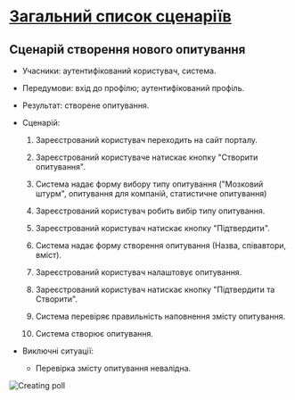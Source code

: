 # [Загальний список сценаріїв](https://github.com/MkZb/ODB/blob/master/doc/requests.md#3-%D1%81%D1%86%D0%B5%D0%BD%D0%B0%D1%80%D1%96%D1%97)
## Сценарій створення нового опитування
- Учасники: аутентифікований користувач, система.

- Передумови: вхід до профілю; аутентифікований профіль.

- Результат: створене опитування.

- Сценарій:

	1. Зареєстрований користувач переходить на сайт порталу.
		
	2. Зареєстрований користуваче натискає кнопку "Cтворити опитування".
	
	3. Система надає форму вибору типу опитування ("Мозковий штурм", опитування для компаній, статистичне опитування)
		
	4. Зареєстрований користувач робить вибір типу опитування.
	
	5. Зареєстрований користувач натискає кнопку "Підтвердити".
	
	6. Система надає форму створення опитування (Назва, співавтори, вміст).
	
	7. Зареєстрований користувач налаштовує опитування.
	
	6. Зареєстрований користувач натискає кнопку "Підтвердити та Створити".
  
  	7. Система перевіряє правильність наповнення змісту опитування.
  
 	8. Система створює опитування.
  
- Виключні ситуації:
	- Перевірка змісту опитування невалідна.

![Creating poll](https://i.imgur.com/KYqVOEe.png)
